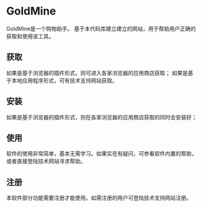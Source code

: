 GoldMine
===
GoldMine是一个购物助手。
基于本代码库建立建立的网站，用于帮助用户正确的获取和使用该工具。

获取
---
如果是基于浏览器的插件形式，则可进入各家浏览器的应用商店获取；
如果是基于本地应用程序形式，可有技术支持网站获取。

安装
---
如果是基于浏览器的插件形式，则在各家浏览器的应用商店获取的同时会安装好；

使用
---
软件的使用非常简单，基本无需学习。如果实在有疑问，可参看软件内置的帮助，或者直接登陆技术网站寻求帮助。

注册
---
本软件部分功能需要注册才能使用。如需注册的用户可登陆技术支持网站注册。
